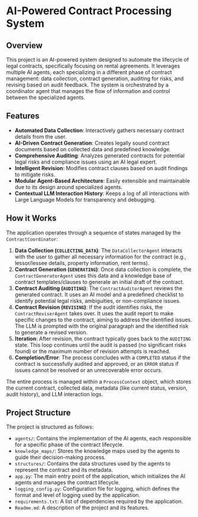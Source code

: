 # AI-Powered Contract Processing System

## Overview

This project is an AI-powered system designed to automate the lifecycle of legal contracts, specifically focusing on rental agreements. It leverages multiple AI agents, each specializing in a different phase of contract management: data collection, contract generation, auditing for risks, and revising based on audit feedback. The system is orchestrated by a coordinator agent that manages the flow of information and control between the specialized agents.

## Features

*   **Automated Data Collection**: Interactively gathers necessary contract details from the user.
*   **AI-Driven Contract Generation**: Creates legally sound contract documents based on collected data and predefined knowledge.
*   **Comprehensive Auditing**: Analyzes generated contracts for potential legal risks and compliance issues using an AI legal expert.
*   **Intelligent Revision**: Modifies contract clauses based on audit findings to mitigate risks.
*   **Modular Agent-Based Architecture**: Easily extensible and maintainable due to its design around specialized agents.
*   **Contextual LLM Interaction History**: Keeps a log of all interactions with Large Language Models for transparency and debugging.

## How it Works

The application operates through a sequence of states managed by the `ContractCoordinator`:

1.  **Data Collection (`COLLECTING_DATA`)**: The `DataCollectorAgent` interacts with the user to gather all necessary information for the contract (e.g., lessor/lessee details, property information, rent terms).
2.  **Contract Generation (`GENERATING`)**: Once data collection is complete, the `ContractGeneratorAgent` uses this data and a knowledge base of contract templates/clauses to generate an initial draft of the contract.
3.  **Contract Auditing (`AUDITING`)**: The `ContractAuditorAgent` reviews the generated contract. It uses an AI model and a predefined checklist to identify potential legal risks, ambiguities, or non-compliance issues.
4.  **Contract Revision (`REVISING`)**: If the audit identifies risks, the `ContractReviserAgent` takes over. It uses the audit report to make specific changes to the contract, aiming to address the identified issues. The LLM is prompted with the original paragraph and the identified risk to generate a revised version.
5.  **Iteration**: After revision, the contract typically goes back to the `AUDITING` state. This loop continues until the audit is passed (no significant risks found) or the maximum number of revision attempts is reached.
6.  **Completion/Error**: The process concludes with a `COMPLETED` status if the contract is successfully audited and approved, or an `ERROR` status if issues cannot be resolved or an unrecoverable error occurs.

The entire process is managed within a `ProcessContext` object, which stores the current contract, collected data, metadata (like current status, version, audit history), and LLM interaction logs.

## Project Structure

The project is structured as follows:

*   `agents/`: Contains the implementation of the AI agents, each responsible for a specific phase of the contract lifecycle.
*   `knowledge_maps/`: Stores the knowledge maps used by the agents to guide their decision-making process.
*   `structures/`: Contains the data structures used by the agents to represent the contract and its metadata.
*   `app.py`: The main entry point of the application, which initializes the AI agents and manages the contract lifecycle.
*   `logging_config.py`: Configuration file for logging, which defines the format and level of logging used by the application.
*   `requirements.txt`: A list of dependencies required by the application.
*   `Readme.md`: A description of the project and its features.
